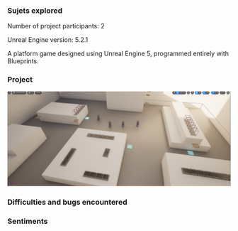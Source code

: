 ### Sujets explored
Number of project participants: 2

Unreal Engine version: 5.2.1

A platform game designed using Unreal Engine 5, programmed entirely with Blueprints.

### Project
![image](/ScreenShots/S1.png)


### Difficulties and bugs encountered


### Sentiments

